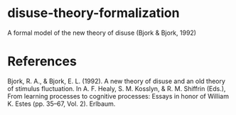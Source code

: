 # disuse-theory-formalization
A formal model of the new theory of disuse (Bjork &amp; Bjork, 1992)

# References
Bjork, R. A., & Bjork, E. L. (1992). A new theory of disuse and an old theory of stimulus fluctuation. In A. F. Healy, S. M. Kosslyn, & R. M. Shiffrin (Eds.), From learning processes to cognitive processes: Essays in honor of William K. Estes (pp. 35–67, Vol. 2). Erlbaum.
